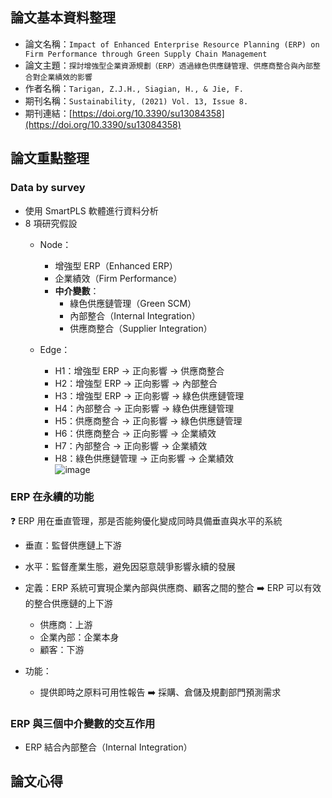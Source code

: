 ## 論文基本資料整理
- 論文名稱：`Impact of Enhanced Enterprise Resource Planning (ERP) on Firm Performance through Green Supply Chain Management`
- 論文主題：`探討增強型企業資源規劃（ERP）透過綠色供應鏈管理、供應商整合與內部整合對企業績效的影響`
- 作者名稱：`Tarigan, Z.J.H., Siagian, H., & Jie, F.`
- 期刊名稱：`Sustainability, (2021) Vol. 13, Issue 8.`
- 期刊連結：[https://doi.org/10.3390/su13084358](https://doi.org/10.3390/su13084358)

## 論文重點整理

### Data by survey
- 使用 SmartPLS 軟體進行資料分析
- 8 項研究假設
  - Node：
    - 增強型 ERP（Enhanced ERP）
    - 企業績效（Firm Performance） 
    - **中介變數**：
      - 綠色供應鏈管理（Green SCM）
      - 內部整合（Internal Integration）
      - 供應商整合（Supplier Integration） 
     
  - Edge：
    - H1：增強型 ERP → 正向影響 → 供應商整合
    - H2：增強型 ERP → 正向影響 → 內部整合
    - H3：增強型 ERP → 正向影響 → 綠色供應鏈管理
    - H4：內部整合 → 正向影響 → 綠色供應鏈管理
    - H5：供應商整合 → 正向影響 → 綠色供應鏈管理
    - H6：供應商整合 → 正向影響 → 企業績效
    - H7：內部整合 → 正向影響 → 企業績效
    - H8：綠色供應鏈管理 → 正向影響 → 企業績效  
![image](https://github.com/user-attachments/assets/1c676a55-5fe0-495a-8564-cd25e1a9a060)

### ERP 在永續的功能
❓ ERP 用在垂直管理，那是否能夠優化變成同時具備垂直與水平的系統
- 垂直：監督供應鏈上下游
- 水平：監督產業生態，避免因惡意競爭影響永續的發展

- 定義：ERP 系統可實現企業內部與供應商、顧客之間的整合 ➡️ ERP 可以有效的整合供應鏈的上下游
  - 供應商：上游
  - 企業內部：企業本身
  - 顧客：下游
- 功能：
  -  提供即時之原料可用性報告 ➡️ 採購、倉儲及規劃部門預測需求

### ERP 與三個中介變數的交互作用
- ERP 結合內部整合（Internal Integration）



## 論文心得
